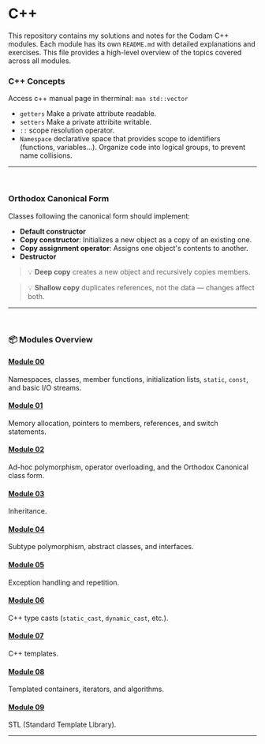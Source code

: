 # C++


This repository contains my solutions and notes for the Codam C++ modules.
Each module has its own `README.md` with detailed explanations and exercises. This file provides a high-level overview of the topics covered across all modules.

### C++ Concepts

Access c++ manual page in therminal: `man std::vector`

- `getters` Make a private attribute readable.
- `setters` Make a private attribite writable.
- `::` scope resolution operator.
- `Namespace` declarative space that provides scope to identifiers (functions, variables...). Organize code into logical groups, to prevent name collisions.

---
<br/>


### Orthodox Canonical Form

Classes following the canonical form should implement:

- **Default constructor**
- **Copy constructor**: Initializes a new object as a copy of an existing one.
- **Copy assignment operator**: Assigns one object's contents to another.
- **Destructor**

> 💡 **Deep copy** creates a new object and recursively copies members. 

> 💡 **Shallow copy** duplicates references, not the data — changes affect both.

---
<br/>


### 📦 Modules Overview

#### [Module 00](./module_00)
Namespaces, classes, member functions, initialization lists, `static`, `const`, and basic I/O streams.

#### [Module 01](./module_01)
Memory allocation, pointers to members, references, and switch statements.

#### [Module 02](./module_02)
Ad-hoc polymorphism, operator overloading, and the Orthodox Canonical class form.

#### [Module 03](./module_03)
Inheritance.

#### [Module 04](./module_04)
Subtype polymorphism, abstract classes, and interfaces.

#### [Module 05](./module_05)
Exception handling and repetition.

#### [Module 06](./module_06)
C++ type casts (`static_cast`, `dynamic_cast`, etc.).

#### [Module 07](./module_07)
C++ templates.

#### [Module 08](./module_08)
Templated containers, iterators, and algorithms.

#### [Module 09](./module_09)
STL (Standard Template Library).

---
